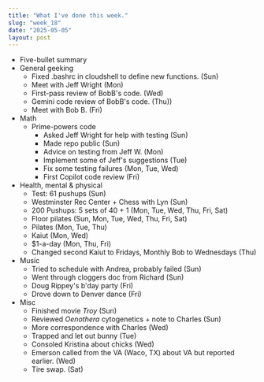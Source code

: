 ```yaml
---
title: "What I've done this week."
slug: "week_18"
date: "2025-05-05"
layout: post
---
```


* Five-bullet summary
* General geeking
    - Fixed .bashrc in cloudshell to define new functions. (Sun)
    - Meet with Jeff Wright (Mon)
    - First-pass review of BobB's code. (Wed)
    - Gemini code review of BobB's code. (Thu))
    - Meet with Bob B. (Fri)
* Math
    - Prime-powers code
        - Asked Jeff Wright for help with testing (Sun)
        - Made repo public (Sun)
        - Advice on testing from Jeff W. (Mon)
        - Implement some of Jeff's suggestions (Tue)
        - Fix some testing failures (Mon, Tue, Wed)
        - First Copilot code review (Fri)
* Health, mental & physical
    - Test: 61 pushups (Sun)
    - Westminster Rec Center + Chess with Lyn (Sun)
    - 200 Pushups: 5 sets of 40 + 1 (Mon, Tue, Wed, Thu, Fri, Sat)
    - Floor pilates (Sun, Mon, Tue, Wed, Thu, Fri, Sat)
    - Pilates (Mon, Tue, Thu)
    - Kaiut (Mon, Wed)
    - $1-a-day (Mon, Thu, Fri)
    - Changed second Kaiut to Fridays, Monthly Bob to Wednesdays (Thu)
* Music
    - Tried to schedule with Andrea, probably failed (Sun)
    - Went through cloggers doc from Richard (Sun)
    - Doug Rippey's b'day party (Fri)
    - Drove down to Denver dance (Fri)
* Misc
    - Finished movie *Troy* (Sun)
    - Reviewed *Oenothera* cytogenetics + note to Charles (Sun)
    - More correspondence with Charles (Wed)
    - Trapped and let out bunny (Tue)
    - Consoled Kristina about chicks (Wed)
    - Emerson called from the VA (Waco, TX) about VA but reported earlier. (Wed)
    - Tire swap. (Sat)
